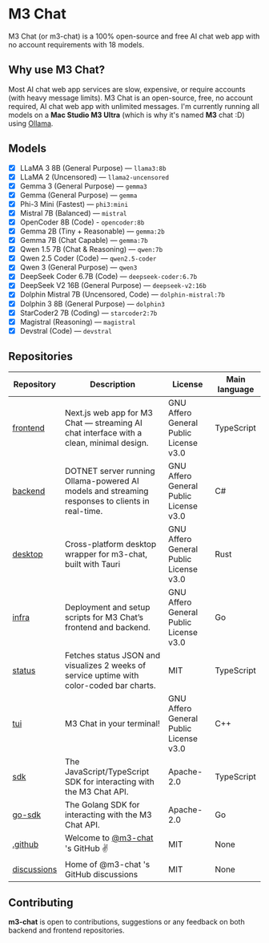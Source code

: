 # M3 Chat
M3 Chat (or m3-chat) is a 100% open-source and free AI chat web app with no account requirements with 18 models.

## Why use M3 Chat?
Most AI chat web app services are slow, expensive, or require accounts (with heavy message limits). M3 Chat is an open-source, free, no account required, AI chat web app with unlimited messages.
I'm currently running all models on a **Mac Studio M3 Ultra** (which is why it's named **M3** chat :D) using [Ollama](https://ollama.com).

## Models

- [x] LLaMA 3 8B (General Purpose) — `llama3:8b`
- [x] LLaMA 2 (Uncensored) — `llama2-uncensored`
- [x] Gemma 3 (General Purpose) — `gemma3`
- [x] Gemma (General Purpose) — `gemma`
- [x] Phi-3 Mini (Fastest) — `phi3:mini`
- [x] Mistral 7B (Balanced) — `mistral`
- [x] OpenCoder 8B (Code) - `opencoder:8b`
- [x] Gemma 2B (Tiny + Reasonable) — `gemma:2b`
- [x] Gemma 7B (Chat Capable) — `gemma:7b`
- [x] Qwen 1.5 7B (Chat & Reasoning) — `qwen:7b`
- [x] Qwen 2.5 Coder (Code) — `qwen2.5-coder`
- [x] Qwen 3 (General Purpose) — `qwen3`
- [x] DeepSeek Coder 6.7B (Code) — `deepseek-coder:6.7b`
- [x] DeepSeek V2 16B (General Purpose) — `deepseek-v2:16b`
- [x] Dolphin Mistral 7B (Uncensored, Code) — `dolphin-mistral:7b`
- [x] Dolphin 3 8B (General Purpose) — `dolphin3`
- [x] StarCoder2 7B (Coding) — `starcoder2:7b`
- [x] Magistral (Reasoning) — `magistral`
- [x] Devstral (Code) — `devstral`

## Repositories
| Repository | Description | License | Main language |
| --- | --- | --- | --- |
| [frontend](https://github.com/m3-chat/frontend) | Next.js web app for M3 Chat — streaming AI chat interface with a clean, minimal design. | GNU Affero General Public License v3.0 | TypeScript |
| [backend](https://github.com/m3-chat/backend) | DOTNET server running Ollama-powered AI models and streaming responses to clients in real-time. | GNU Affero General Public License v3.0 | C# |
| [desktop](https://github.com/m3-chat/desktop) | Cross-platform desktop wrapper for m3-chat, built with Tauri | GNU Affero General Public License v3.0 | Rust |
| [infra](https://github.com/m3-chat/infra) | Deployment and setup scripts for M3 Chat’s frontend and backend. | GNU Affero General Public License v3.0 | Go |
| [status](https://github.com/m3-chat/status) | Fetches status JSON and visualizes 2 weeks of service uptime with color-coded bar charts.  | MIT | TypeScript |
| [tui](https://github.com/m3-chat/tui) | M3 Chat in your terminal! | GNU Affero General Public License v3.0 | C++ |
| [sdk](https://github.com/m3-chat/sdk) | The JavaScript/TypeScript SDK for interacting with the M3 Chat API.  | Apache-2.0 | TypeScript |
| [go-sdk](https://github.com/m3-chat/go-sdk) | The Golang SDK for interacting with the M3 Chat API.  | Apache-2.0 | Go |
| [.github](https://github.com/m3-chat/.github) | Welcome to [@m3-chat](https://github.com/m3-chat) 's GitHub ✌️ | MIT | None |
| [discussions](https://github.com/m3-chat/discussions) | Home of @m3-chat 's GitHub discussions | MIT | None |

## Contributing
**m3-chat** is open to contributions, suggestions or any feedback on both backend and frontend repositories.
